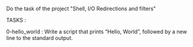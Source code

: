 Do the task of the project "Shell, I/O Redirections and filters"

TASKS :

0-hello_world : Write a script that prints “Hello, World”, followed by a new line to the standard output.